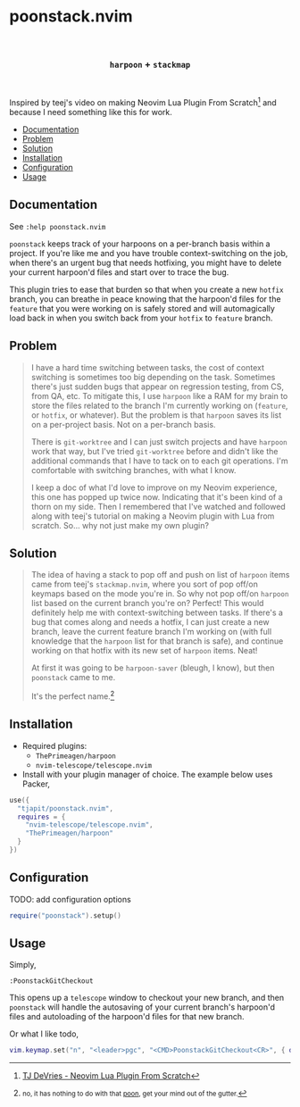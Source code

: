 # poonstack.nvim

<div align="center">
<br>
    <h3> 
        <code>harpoon</code> + <code>stackmap</code> 
    </h3>
<br>
</div>

Inspired by teej's video on making Neovim Lua Plugin From Scratch[^teej-neovim-plugin] and because I
need something like this for work.

[^teej-neovim-plugin]: [TJ DeVries - Neovim Lua Plugin From Scratch](https://www.youtube.com/watch?v=n4Lp4cV8YR0&ab_channel=TJDeVries)

- [Documentation](#Documentation)
- [Problem](#Problem)
- [Solution](#Solution)
- [Installation](#Installation)
- [Configuration](#Configuration)
- [Usage](#Usage)


## Documentation

See `:help poonstack.nvim`

`poonstack` keeps track of your harpoons on a per-branch basis within a
project. If you're like me and you have trouble context-switching on the job,
when there's an urgent bug that needs hotfixing, you might have to delete your
current harpoon'd files and start over to trace the bug.

This plugin tries to ease that burden so that when you create a new `hotfix`
branch, you can breathe in peace knowing that the harpoon'd files for the
`feature` that you were working on is safely stored and will automagically load
back in when you switch back from your `hotfix` to `feature` branch.

## Problem

> I have a hard time switching between tasks, the cost of context switching is
> sometimes too big depending on the task. Sometimes there's just sudden bugs
> that appear on regression testing, from CS, from QA, etc. To mitigate this, I
> use `harpoon` like a RAM for my brain to store the files related to the
> branch I'm currently working on (`feature`, or `hotfix`, or whatever). But
> the problem is that `harpoon` saves its list on a per-project basis. Not on a
> per-branch basis.
>
> There is `git-worktree` and I can just switch projects and have `harpoon`
> work that way, but I've tried `git-worktree` before and didn't like the
> additional commands that I have to tack on to each git operations. I'm
> comfortable with switching branches, with what I know.
>
> I keep a doc of what I'd love to improve on my Neovim experience, this one
> has popped up twice now. Indicating that it's been kind of a thorn on my
> side. Then I remembered that I've watched and followed along with teej's
> tutorial on making a Neovim plugin with Lua from scratch. So... why not just
> make my own plugin?

## Solution

> The idea of having a stack to pop off and push on list of `harpoon` items
> came from teej's `stackmap.nvim`, where you sort of pop off/on keymaps based
> on the mode you're in. So why not pop off/on `harpoon` list based on the
> current branch you're on? Perfect! This would definitely help me with
> context-switching between tasks. If there's a bug that comes along and needs
> a hotfix, I can just create a new branch, leave the current feature branch
> I'm working on (with full knowledge that the `harpoon` list for that branch
> is safe), and continue working on that hotfix with its new set of `harpoon`
> items. Neat!
>
> At first it was going to be `harpoon-saver` (bleugh, I know), but then
> `poonstack` came to me.
>
> It's the perfect name.[^poon]

[^poon]:
    <small>no, it has nothing to do with that
    [poon](https://www.urbandictionary.com/define.php?term=poon), get your mind
    out of the gutter.</small>

## Installation

- Required plugins:
  - `ThePrimeagen/harpoon`
  - `nvim-telescope/telescope.nvim`
- Install with your plugin manager of choice. The example below uses Packer,

```lua
use({
  "tjapit/poonstack.nvim",
  requires = {
    "nvim-telescope/telescope.nvim",
    "ThePrimeagen/harpoon"
  }
})
```

## Configuration

TODO: add configuration options

```lua
require("poonstack").setup()
```

## Usage

Simply,

```
:PoonstackGitCheckout
```

This opens up a `telescope` window to checkout your new branch, and then `poonstack` 
will handle the autosaving of your current branch's harpoon'd files and autoloading 
of the harpoon'd files for that new branch.

Or what I like todo,

```lua
vim.keymap.set("n", "<leader>pgc", "<CMD>PoonstackGitCheckout<CR>", { desc = "get yer poons right 'ere" })
```
